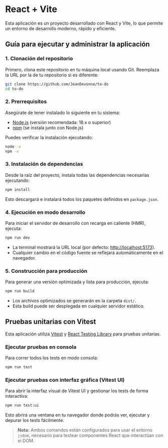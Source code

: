 # React + Vite

Esta aplicación es un proyecto desarrollado con React y Vite, lo que permite un entorno de desarrollo moderno, rápido y eficiente.

## Guía para ejecutar y administrar la aplicación

### 1. Clonación del repositorio

Primero, clona este repositorio en tu máquina local usando Git. Reemplaza la URL por la de tu repositorio si es diferente:

```bash
git clone https://github.com/JeanDevonne/to-do
cd to-do
```

### 2. Prerrequisitos

Asegúrate de tener instalado lo siguiente en tu sistema:

- [Node.js](https://nodejs.org/) (versión recomendada: 18.x o superior)
- [npm](https://www.npmjs.com/) (se instala junto con Node.js)

Puedes verificar la instalación ejecutando:

```bash
node -v
npm -v
```

### 3. Instalación de dependencias

Desde la raíz del proyecto, instala todas las dependencias necesarias ejecutando:

```bash
npm install
```

Esto descargará e instalará todos los paquetes definidos en `package.json`.

### 4. Ejecución en modo desarrollo

Para iniciar el servidor de desarrollo con recarga en caliente (HMR), ejecuta:

```bash
npm run dev
```

- La terminal mostrará la URL local (por defecto: [http://localhost:5173](http://localhost:5173)).
- Cualquier cambio en el código fuente se reflejará automáticamente en el navegador.

### 5. Construcción para producción

Para generar una versión optimizada y lista para producción, ejecuta:

```bash
npm run build
```

- Los archivos optimizados se generarán en la carpeta `dist/`.
- Esta build puede ser desplegada en cualquier servidor estático.

## Pruebas unitarias con Vitest

Esta aplicación utiliza [Vitest](https://vitest.dev/) y [React Testing Library](https://testing-library.com/docs/react-testing-library/intro/) para pruebas unitarias.

### Ejecutar pruebas en consola

Para correr todos los tests en modo consola:

```bash
npm run test
```

### Ejecutar pruebas con interfaz gráfica (Vitest UI)

Para abrir la interfaz visual de Vitest UI y gestionar los tests de forma interactiva:

```bash
npm run test:ui
```

Esto abrirá una ventana en tu navegador donde podrás ver, ejecutar y depurar los tests fácilmente.

> **Nota:** Ambos comandos están configurados para usar el entorno `jsdom`, necesario para testear componentes React que interactúan con el DOM.
